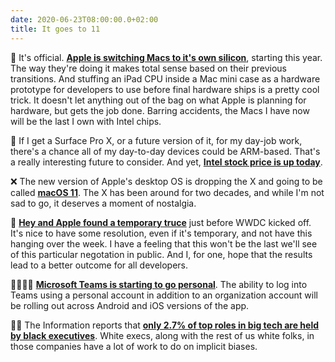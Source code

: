 ```yaml
---
date: 2020-06-23T08:00:00.0+02:00
title: It goes to 11
---
```


🍎 It's official. **[Apple is switching Macs to it's own silicon](https://www.theverge.com/2020/6/22/21295475/apple-mac-processors-arm-silicon-chips-wwdc-2020)**, starting this year. The way they're doing it makes total sense based on their previous transitions. And stuffing an iPad CPU inside a Mac mini case as a hardware prototype for developers to use before final hardware ships is a pretty cool trick. It doesn't let anything out of the bag on what Apple is planning for hardware, but gets the job done. Barring accidents, the Macs I have now will be the last I own with Intel chips.

💪 If I get a Surface Pro X, or a future version of it, for my day-job work, there's a chance all of my day-to-day devices could be ARM-based. That's a really interesting future to consider. And yet, **[Intel stock price is up today](https://www.bing.com/search?q=intel%20stock%20price&qs=n&form=QBRE&sp=-1&ghc=1&pq=intel%20stock%20pri&sc=6-15&sk=&cvid=D722EAACB0A2475D88F9AE0FCB401967)**.

❌ The new version of Apple's desktop OS is dropping the X and going to be called **[macOS 11](https://www.macrumors.com/2020/06/22/macos-big-sur-is-version-11-0/)**. The X has been around for two decades, and while I'm not sad to go, it deserves a moment of nostalgia.

📧 **[Hey and Apple found a temporary truce](https://hey.com/apple/path/)** just before WWDC kicked off. It's nice to have some resolution, even if it's temporary, and not have this hanging over the week. I have a feeling that this won't be the last we'll see of this particular negotation in public. And I, for one, hope that the results lead to a better outcome for all developers.

👨‍👩‍👧‍👦 **[Microsoft Teams is starting to go personal](https://www.theverge.com/2020/6/22/21298766/microsoft-teams-personal-launch-preview-accounts)**. The ability to log into Teams using a personal account in addition to an organization account will be rolling out across Android and iOS versions of the app. 

🧑🏿 The Information reports that **[only 2.7% of top roles in big tech are held by black executives](https://www.theinformation.com/articles/just-2-7-of-top-roles-in-big-tech-held-by-black-executives?utm_content=article-4592)**. White execs, along with the rest of us white folks, in those companies have a lot of work to do on implicit biases.
